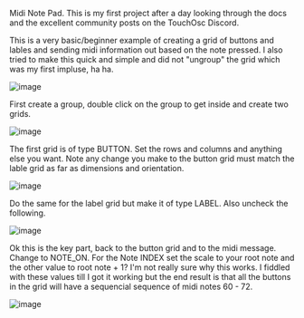 Midi Note Pad.  This is my first project after a day looking through the docs and the excellent community posts on the TouchOsc Discord.

This is a very basic/beginner example of creating a grid of buttons and lables and sending midi information out based on the note pressed.
I also tried to make this quick and simple and did not "ungroup" the grid which was my first impluse, ha ha.




![image](https://user-images.githubusercontent.com/8905472/219409314-85da6912-e036-4400-ae01-5c222a4ef196.png)


First create a group, double click on the group to get inside and create two grids.

![image](https://user-images.githubusercontent.com/8905472/219444546-8efdd3a1-4549-4932-b35e-b803dcae2fae.png)

The first grid is of type BUTTON.  Set the rows and columns and anything else you want.  Note any change you make to the button grid must match the lable grid as far as dimensions and orientation.

![image](https://user-images.githubusercontent.com/8905472/219445922-a487111c-f32b-4216-91d3-5e97087f2b67.png)



Do the same for the label grid but make it of type LABEL.  Also uncheck the following.

![image](https://user-images.githubusercontent.com/8905472/219447929-f2a412b1-fbd7-40c7-8cf6-3fc48ad9ff8e.png)

Ok this is the key part, back to the button grid and to the midi message. Change to NOTE_ON.  For the Note INDEX set the scale to your root note and the other value to root note + 1?  I'm not really sure why this works. I fiddled with these values till I got it working but the end result is that all the buttons in the grid will have a sequencial sequence of midi notes 60 - 72.



![image](https://user-images.githubusercontent.com/8905472/219448670-d0dc7385-0e63-43d2-a2d5-36e194127f2f.png)

